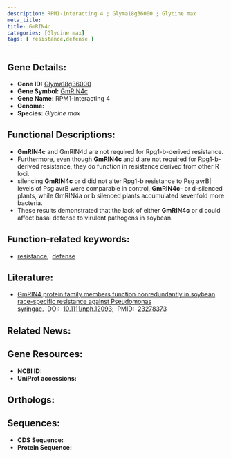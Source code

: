 ```yaml
---
description: RPM1-interacting 4 ; Glyma18g36000 ; Glycine max
meta_title:
title: GmRIN4c
categories: [Glycine max]
tags: [ resistance,defense ]
---
```


## Gene Details:
- **Gene ID:** [Glyma18g36000]()
- **Gene Symbol:** <u>GmRIN4c</u>
- **Gene Name:** RPM1-interacting 4
- **Genome:** []()
- **Species:** *Glycine max*

## Functional Descriptions:
   - **GmRIN4c** and GmRIN4d are not required for Rpg1-b-derived resistance.
   - Furthermore, even though **GmRIN4c** and d are not required for Rpg1-b-derived resistance, they do function in resistance derived from other R loci.
   - silencing **GmRIN4c** or d did not alter Rpg1-b resistance to Psg avrB| levels of Psg avrB were comparable in control, **GmRIN4c**- or d-silenced plants, while GmRIN4a or b silenced plants accumulated sevenfold more bacteria.
   - These results demonstrated that the lack of either **GmRIN4c** or d could affect basal defense to virulent pathogens in soybean.

## Function-related keywords:
   - [resistance](/tags/resistance/),&nbsp;&nbsp;[defense](/tags/defense/)

## Literature:
   - [GmRIN4 protein family members function nonredundantly in soybean race-specific resistance against Pseudomonas syringae.](https://doi.org/10.1111/nph.12093)&nbsp;&nbsp;DOI:&nbsp;&nbsp;[10.1111/nph.12093](https://doi.org/10.1111/nph.12093);&nbsp;&nbsp;PMID:&nbsp;&nbsp;[23278373](https://pubmed.ncbi.nlm.nih.gov/23278373/)

## Related News:

## Gene Resources:
- **NCBI ID:**  [](https://www.ncbi.nlm.nih.gov/gene/?term=)
- **UniProt accessions:**  [](https://www.uniprot.org/uniprotkb//entry)

## Orthologs:

## Sequences:
- **CDS Sequence:**
- **Protein Sequence:**
